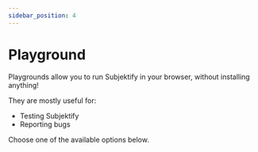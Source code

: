 ```yaml
---
sidebar_position: 4
---
```


# Playground

Playgrounds allow you to run Subjektify in your browser, without installing anything!

They are mostly useful for:

- Testing Subjektify
- Reporting bugs

Choose one of the available options below.
